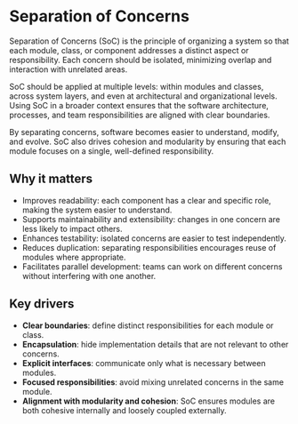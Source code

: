 # Separation of Concerns  

Separation of Concerns (SoC) is the principle of organizing a system so that each module, class, or component addresses a distinct aspect or responsibility. Each concern should be isolated, minimizing overlap and interaction with unrelated areas.  

SoC should be applied at multiple levels: within modules and classes, across system layers, and even at architectural and organizational levels. Using SoC in a broader context ensures that the software architecture, processes, and team responsibilities are aligned with clear boundaries.  

By separating concerns, software becomes easier to understand, modify, and evolve. SoC also drives cohesion and modularity by ensuring that each module focuses on a single, well-defined responsibility.  

## Why it matters  
- Improves readability: each component has a clear and specific role, making the system easier to understand.  
- Supports maintainability and extensibility: changes in one concern are less likely to impact others.  
- Enhances testability: isolated concerns are easier to test independently.  
- Reduces duplication: separating responsibilities encourages reuse of modules where appropriate.  
- Facilitates parallel development: teams can work on different concerns without interfering with one another.  

## Key drivers  
- **Clear boundaries**: define distinct responsibilities for each module or class.  
- **Encapsulation**: hide implementation details that are not relevant to other concerns.  
- **Explicit interfaces**: communicate only what is necessary between modules.  
- **Focused responsibilities**: avoid mixing unrelated concerns in the same module.  
- **Alignment with modularity and cohesion**: SoC ensures modules are both cohesive internally and loosely coupled externally.  
